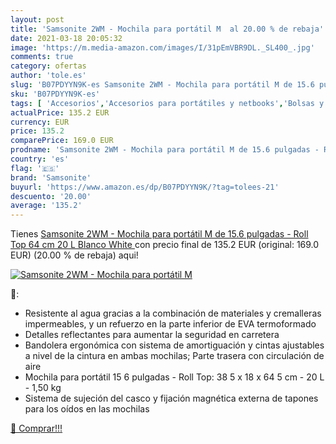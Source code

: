 ```yaml
---
layout: post
title: 'Samsonite 2WM - Mochila para portátil M  al 20.00 % de rebaja'
date: 2021-03-18 20:05:32
image: 'https://m.media-amazon.com/images/I/31pEmVBR9DL._SL400_.jpg'
comments: true
category: ofertas
author: 'tole.es'
slug: 'B07PDYYN9K-es Samsonite 2WM - Mochila para portátil M de 15.6 pulgadas -...'
sku: 'B07PDYYN9K-es'
tags: [ 'Accesorios','Accesorios para portátiles y netbooks','Bolsas y fundas para portátiles y netbooks','Informática','Mochilas para portátiles y netbooks','mochila','samsonite', ]
actualPrice: 135.2 EUR
currency: EUR
price: 135.2
comparePrice: 169.0 EUR
prodname: 'Samsonite 2WM - Mochila para portátil M de 15.6 pulgadas - Roll Top  64 cm  20 L  Blanco  White '
country: 'es'
flag: '🇪🇸'
brand: 'Samsonite'
buyurl: 'https://www.amazon.es/dp/B07PDYYN9K/?tag=tolees-21'
descuento: '20.00'
average: '135.2'
---
```


Tienes [Samsonite 2WM - Mochila para portátil M de 15.6 pulgadas - Roll Top  64 cm  20 L  Blanco  White ](https://www.amazon.es/dp/B07PDYYN9K/?tag=tolees-21) con precio final de  135.2 EUR (original: 169.0 EUR) (20.00 %  de rebaja) aqui!

[![Samsonite 2WM - Mochila para portátil M ](https://m.media-amazon.com/images/I/31pEmVBR9DL._SL400_.jpg)](https://www.amazon.es/dp/B07PDYYN9K/?tag=tolees-21)

🔎:

- Resistente al agua gracias a la combinación de materiales y cremalleras impermeables, y un refuerzo en la parte inferior de EVA termoformado
- Detalles reflectantes para aumentar la seguridad en carretera
- Bandolera ergonómica con sistema de amortiguación y cintas ajustables a nivel de la cintura en ambas mochilas; Parte trasera con circulación de aire
- Mochila para portátil 15 6 pulgadas - Roll Top: 38 5 x 18 x 64 5 cm - 20 L - 1,50 kg
- Sistema de sujeción del casco y fijación magnética externa de tapones para los oídos en las mochilas

[🛒 Comprar!!!](https://www.amazon.es/dp/B07PDYYN9K/?tag=tolees-21)
